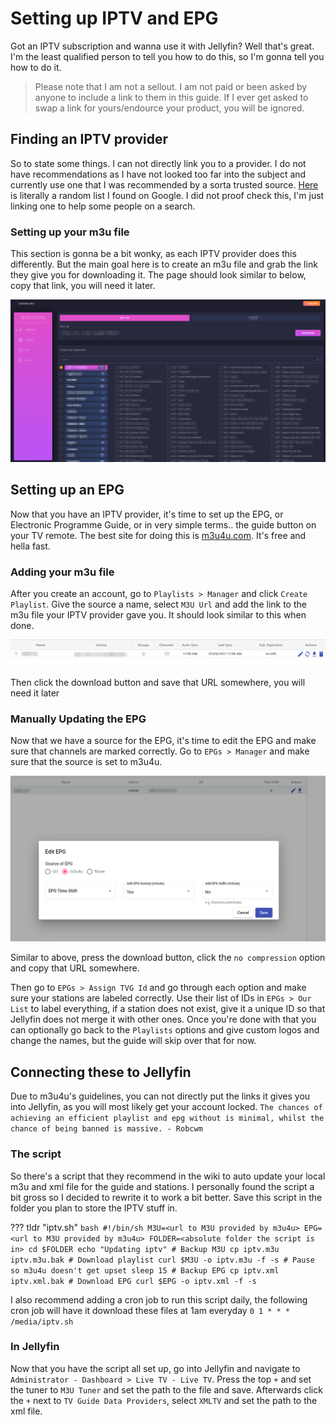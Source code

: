 # Setting up IPTV and EPG

Got an IPTV subscription and wanna use it with Jellyfin? Well that's great. I'm the least qualified person to tell you how to do this, so I'm gonna tell you how to do it.

> Please note that I am not a sellout. I am not paid or been asked by anyone to include a link to them in this guide. If I ever get asked to swap a link for yours/endource your product, you will be ignored.

## Finding an IPTV provider

So to state some things. I can not directly link you to a provider. I do not have recommendations as I have not looked too far into the subject and currently use one that I was recommended by a sorta trusted source. [Here](https://www.softwaretestinghelp.com/iptv-service-providers/) is literally a random list I found on Google. I did not proof check this, I'm just linking one to help some people on a search.

### Setting up your m3u file

This section is gonna be a bit wonky, as each IPTV provider does this differently. But the main goal here is to create an m3u file and grab the link they give you for downloading it. The page should look similar to below, copy that link, you will need it later.

![01_iptv_m3u](img/01_iptv_m3u.png)

## Setting up an EPG

Now that you have an IPTV provider, it's time to set up the EPG, or Electronic Programme Guide, or in very simple terms.. the guide button on your TV remote. The best site for doing this is [m3u4u.com](https://m3u4u.com/). It's free and hella fast.

### Adding your m3u file

After you create an account, go to `Playlists > Manager` and click `Create Playlist`. Give the source a name, select `M3U Url` and add the link to the m3u file your IPTV provider gave you. It should look similar to this when done.

![02_m3u4u_m3u](img/02_m3u4u_m3u.png)

Then click the download button and save that URL somewhere, you will need it later

### Manually Updating the EPG

Now that we have a source for the EPG, it's time to edit the EPG and make sure that channels are marked correctly. Go to `EPGs > Manager` and make sure that the source is set to m3u4u.

![03_m3u4u_epg1](img/03_m3u4u_epg1.png)

Similar to above, press the download button, click the `no compression` option and copy that URL somewhere.

Then go to `EPGs > Assign TVG Id` and go through each option and make sure your stations are labeled correctly. Use their list of IDs in `EPGs > Our List` to label everything, if a station does not exist, give it a unique ID so that Jellyfin does not merge it with other ones. Once you're done with that you can optionally go back to the `Playlists` options and give custom logos and change the names, but the guide will skip over that for now.

## Connecting these to Jellyfin

Due to m3u4u's guidelines, you can not directly put the links it gives you into Jellyfin, as you will most likely get your account locked. `The chances of achieving an efficient playlist and epg without is minimal, whilst the chance of being banned is massive. - Robcwm`

### The script

So there's a script that they recommend in the wiki to auto update your local m3u and xml file for the guide and stations. I personally found the script a bit gross so I decided to rewrite it to work a bit better. Save this script in the folder you plan to store the IPTV stuff in.

??? tldr "iptv.sh"
    ```bash
    #!/bin/sh
    M3U=<url to M3U provided by m3u4u>
    EPG=<url to M3U provided by m3u4u>
    FOLDER=<absolute folder the script is in>
    cd $FOLDER
    echo "Updating iptv"
    # Backup M3U
    cp iptv.m3u iptv.m3u.bak
    # Download playlist
    curl $M3U -o iptv.m3u -f -s
    # Pause so m3u4u doesn't get upset
    sleep 15
    # Backup EPG
    cp iptv.xml iptv.xml.bak
    # Download EPG
    curl $EPG -o iptv.xml -f -s  
    ```

I also recommend adding a cron job to run this script daily, the following cron job will have it download these files at 1am everyday
`0 1 * * * /media/iptv.sh`

### In Jellyfin

Now that you have the script all set up, go into Jellyfin and navigate to `Administrator - Dashboard > Live TV - Live TV`. Press the top `+` and set the tuner to `M3U Tuner` and set the path to the file and save. Afterwards click the `+` next to `TV Guide Data Providers`, select `XMLTV` and set the path to the xml file.
